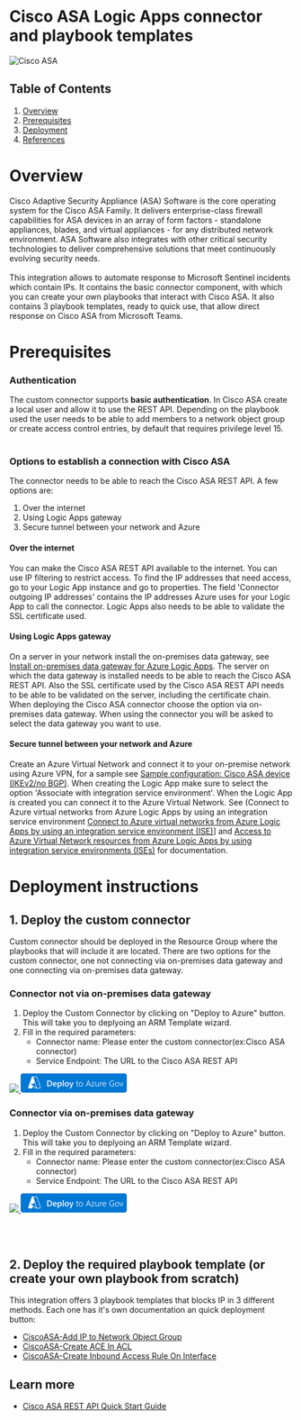 # Cisco ASA Logic Apps connector and playbook templates

![Cisco ASA](./Images/CiscoASACustomConnector.png)<br>

## Table of Contents

1. [Overview](#overview)
1. [Prerequisites](#prerequisites)
1. [Deployment](#deployment)
1. [References](#references)


<a name="overview"></a>

# Overview
Cisco Adaptive Security Appliance (ASA) Software is the core operating system for the Cisco ASA Family. It delivers enterprise-class firewall capabilities for ASA devices in an array of form factors - standalone appliances, blades, and virtual appliances - for any distributed network environment. ASA Software also integrates with other critical security technologies to deliver comprehensive solutions that meet continuously evolving security needs.<br><br>
This integration allows to automate response to Microsoft Sentinel incidents which contain IPs. It contains the basic connector component, with which you can create your own playbooks that interact with Cisco ASA.
It also contains 3 playbook templates, ready to quick use, that allow direct response on Cisco ASA from Microsoft Teams.

<a name="prerequisites"></a>

# Prerequisites

### Authentication
The custom connector supports **basic authentication**. In Cisco ASA create a local user and allow it to use the REST API. Depending on the playbook used the user needs to be able to add members to a network object group or create access control entries, by default that requires privilege level 15.
<br><br>
### Options to establish a connection with Cisco ASA
The connector needs to be able to reach the Cisco ASA REST API. A few options are:
1. Over the internet
1. Using Logic Apps gateway
1. Secure tunnel between your network and Azure

#### Over the internet
You can make the Cisco ASA REST API available to the internet. You can use IP filtering to restrict access. To find the IP addresses that need access, go to your Logic App instance and go to properties. The field 'Connector outgoing IP addresses' contains the IP addresses Azure uses for your Logic App to call the connector. Logic Apps also needs to be able to validate the SSL certificate used.

#### Using Logic Apps gateway
On a server in your network install the on-premises data gateway, see [Install on-premises data gateway for Azure Logic Apps](https://docs.microsoft.com/azure/logic-apps/logic-apps-gateway-install).
The server on which the data gateway is installed needs to be able to reach the Cisco ASA REST API. Also the SSL certificate used by the Cisco ASA REST API needs to be able to be validated on the server, including the certificate chain.
When deploying the Cisco ASA connector choose the option via on-premises data gateway.
When using the connector you will be asked to select the data gateway you want to use.

#### Secure tunnel between your network and Azure
Create an Azure Virtual Network and connect it to your on-premise network using Azure VPN, for a sample see [Sample configuration: Cisco ASA device (IKEv2/no BGP)](https://docs.microsoft.com/azure/vpn-gateway/vpn-gateway-3rdparty-device-config-cisco-asa). When creating the Logic App make sure to select the option 'Associate with integration service environment'. When the Logic App is created you can connect it to the Azure Virtual Network. See (Connect to Azure virtual networks from Azure Logic Apps by using an integration service environment [Connect to Azure virtual networks from Azure Logic Apps by using an integration service environment (ISE)](https://learn.microsoft.com/en-us/azure/logic-apps/connect-virtual-network-vnet-isolated-environment-overview)] and [Access to Azure Virtual Network resources from Azure Logic Apps by using integration service environments (ISEs)](https://learn.microsoft.com/en-us/azure/logic-apps/connect-virtual-network-vnet-isolated-environment-overview) for documentation.

<a name="deployment"></a>

# Deployment instructions

## 1. Deploy the custom connector

Custom connector should be deployed in the Resource Group where the playbooks that will include it are located. There are two options for the custom connector, one not connecting via on-premises data gateway and one connecting via on-premises data gateway.
<br>


### Connector **not** via on-premises data gateway
1. Deploy the Custom Connector by clicking on "Deploy to Azure" button. This will take you to deplyoing an ARM Template wizard.
2. Fill in the required parameters:
    * Connector name: Please enter the custom connector(ex:Cisco ASA connector)
    * Service Endpoint: The URL to the Cisco ASA REST API

<a href="https://portal.azure.com/#create/Microsoft.Template/uri/https%3A%2F%2Fraw.githubusercontent.com%2FAzure%2FAzure-Sentinel%2Fmaster%2FPlaybooks%2FCiscoASA%2FCustomConnector%2Fazuredeploy.json" target="_blank">
    <img src="https://aka.ms/deploytoazurebutton"/>
</a>

<a href="https://portal.azure.us/#create/Microsoft.Template/uri/https%3A%2F%2Fraw.githubusercontent.com%2FAzure%2FAzure-Sentinel%2Fmaster%2FPlaybooks%2FCiscoASA%2FCustomConnector%2Fazuredeploy.json" target="_blank">
   <img src="https://raw.githubusercontent.com/Azure/azure-quickstart-templates/master/1-CONTRIBUTION-GUIDE/images/deploytoazuregov.png"/>    
</a>

### Connector via on-premises data gateway
1. Deploy the Custom Connector by clicking on "Deploy to Azure" button. This will take you to deplyoing an ARM Template wizard.
2. Fill in the required parameters:
    * Connector name: Please enter the custom connector(ex:Cisco ASA connector)
    * Service Endpoint: The URL to the Cisco ASA REST API

<a href="https://portal.azure.com/#create/Microsoft.Template/uri/https%3A%2F%2Fraw.githubusercontent.com%2FAzure%2FAzure-Sentinel%2Fmaster%2FPlaybooks%2FCiscoASA%2FCustomConnector%2Fazuredeploy-gateway.json" target="_blank">
    <img src="https://aka.ms/deploytoazurebutton"/>
</a>

<a href="https://portal.azure.us/#create/Microsoft.Template/uri/https%3A%2F%2Fraw.githubusercontent.com%2FAzure%2FAzure-Sentinel%2Fmaster%2FPlaybooks%2FCiscoASA%2FCustomConnector%2Fazuredeploy-gateway.json" target="_blank">
   <img src="https://raw.githubusercontent.com/Azure/azure-quickstart-templates/master/1-CONTRIBUTION-GUIDE/images/deploytoazuregov.png"/>    
</a>

<br><br>

## 2. Deploy the required playbook template (or create your own playbook from scratch)
This integration offers 3 playbook templates that blocks IP in 3 different methods. Each one has it's own documentation an quick deployment button:
* [CiscoASA-Add IP to Network Object Group](./CiscoASA-AddIPtoNetworkObjectGroup#deployment-instructions)
* [CiscoASA-Create ACE In ACL](./CiscoASA-CreateACEInACL#deployment-instructions)
* [CiscoASA-Create Inbound Access Rule On Interface](./CiscoASA-CreateInboundAccessRuleOnInterface#deployment-instructions)


<a name="references"></a>

## Learn more
*  [Cisco ASA REST API Quick Start Guide](https://www.cisco.com/c/en/us/td/docs/security/asa/api/qsg-asa-api.html)
